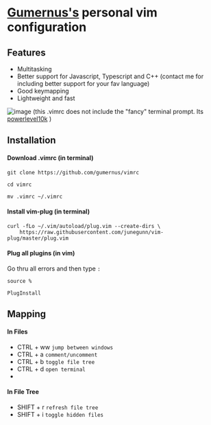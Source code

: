# [Gumernus's](https://github.com/gumernus) personal vim configuration
## Features
- Multitasking
- Better support for Javascript, Typescript and C++ (contact me for including better support for your fav language)
- Good keymapping
- Lightweight and fast

![image](https://user-images.githubusercontent.com/70224036/206741359-0cde84ee-192e-4ae8-921b-c2669f6db76c.png)
(this .vimrc does not include the "fancy" terminal prompt. Its [powerlevel10k](https://github.com/romkatv/powerlevel10k) )

## Installation
#### Download .vimrc (in terminal)
```
git clone https://github.com/gumernus/vimrc
```
```
cd vimrc
```
```
mv .vimrc ~/.vimrc
```

#### Install vim-plug (in terminal)
```
curl -fLo ~/.vim/autoload/plug.vim --create-dirs \
    https://raw.githubusercontent.com/junegunn/vim-plug/master/plug.vim

```
#### Plug all plugins (in vim)
Go thru all errors and then type `:`
```
source %
```
```
PlugInstall
```
## Mapping 

#### In Files
- CTRL + ww `jump between windows`
- CTRL + a `comment/uncomment`
- CTRL + b `toggle file tree`
- CTRL + d `open terminal`
- 
#### In File Tree
- SHIFT + r `refresh file tree`
- SHIFT + i `toggle hidden files`
